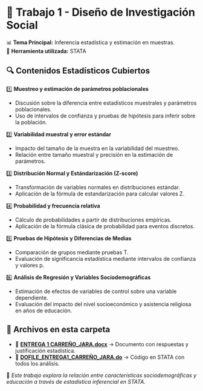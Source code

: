 # 📂 Trabajo 1 - Diseño de Investigación Social

📊 **Tema Principal:** Inferencia estadística y estimación en muestras.  
📅 **Herramienta utilizada:** STATA  

## 🔍 **Contenidos Estadísticos Cubiertos**
1️⃣ **Muestreo y estimación de parámetros poblacionales**  
- Discusión sobre la diferencia entre estadísticos muestrales y parámetros poblacionales.  
- Uso de intervalos de confianza y pruebas de hipótesis para inferir sobre la población.  

2️⃣ **Variabilidad muestral y error estándar**  
- Impacto del tamaño de la muestra en la variabilidad del muestreo.  
- Relación entre tamaño muestral y precisión en la estimación de parámetros.  

3️⃣ **Distribución Normal y Estándarización (Z-score)**  
- Transformación de variables normales en distribuciones estándar.  
- Aplicación de la fórmula de estandarización para calcular valores Z.  

4️⃣ **Probabilidad y frecuencia relativa**  
- Cálculo de probabilidades a partir de distribuciones empíricas.  
- Aplicación de la fórmula clásica de probabilidad para eventos discretos.  

5️⃣ **Pruebas de Hipótesis y Diferencias de Medias**  
- Comparación de grupos mediante pruebas T.  
- Evaluación de significancia estadística mediante intervalos de confianza y valores p.  

6️⃣ **Análisis de Regresión y Variables Sociodemográficas**  
- Estimación de efectos de variables de control sobre una variable dependiente.  
- Evaluación del impacto del nivel socioeconómico y asistencia religiosa en años de educación.  

## 📂 **Archivos en esta carpeta**
- 📄 [**ENTREGA 1 CARREÑO_JARA.docx**](ENTREGA%201%20CARREÑO_JARA.docx) → Documento con respuestas y justificación estadística.  
- 📜 [**DOFILE_ENTREGA1_CARREÑO_JARA.do**](DOFILE_ENTREGA1_CARREÑO_JARA.do) → Código en STATA con todos los análisis.  


📌 *Este trabajo explora la relación entre características sociodemográficas y educación a través de estadística inferencial en STATA.*  
